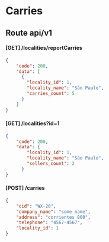 # Carries
## Route api/v1

#### [GET] /localities/reportCarries
```json
{
    "code": 200,
    "data": [
      {
        "locality_id": 1,
        "locality_name": "São Paulo",
        "carries_count": 5
      }
    ]
}
```
#### [GET] /localities?id=1
```json
{
    "code": 200,
    "data": {
        "locality_id": 1,
        "locality_name": "São Paulo",
        "sellers_count": 2
      }    
}
```
#### [POST] /carries 
```json
{
    "cid": "WX-20", 
    "company_name": "some name", 
    "address": "corrientes 800", 
    "telephone": "4567-4567", 
    "locality_id": 1
}
```


